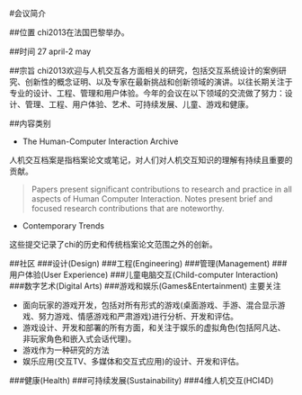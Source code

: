 #会议简介

##位置
chi2013在法国巴黎举办。

##时间
27 april-2 may

##宗旨
chi2013欢迎与人机交互各方面相关的研究，包括交互系统设计的案例研究、创新性的概念证明、以及专家在最新挑战和创新领域的演讲。以往长期关注于专业的设计、工程、管理和用户体验。今年的会议在以下领域的交流做了努力：设计、管理、工程、用户体验、艺术、可持续发展、儿童、游戏和健康。

##内容类别
* The Human-Computer Interaction Archive

人机交互档案是指档案论文或笔记，对人们对人机交互知识的理解有持续且重要的贡献。

>Papers present significant contributions to research and practice in all aspects of Human Computer Interaction. Notes present brief and focused research contributions that are noteworthy.


* Contemporary Trends

这些提交记录了chi的历史和传统档案论文范围之外的创新。

##社区
###设计(Design)
###工程(Engineering)
###管理(Management)
###用户体验(User Experience)
###儿童电脑交互(Child-computer Interaction)
###数字艺术(Digital Arts)
###游戏和娱乐(Games&Entertainment)
主要关注

* 面向玩家的游戏开发，包括对所有形式的游戏(桌面游戏、手游、混合显示游戏、努力游戏、情感游戏和严肃游戏)进行分析、开发和评估。
* 游戏设计、开发和部署的所有方面，和关注于娱乐的虚拟角色(包括阿凡达、非玩家角色和嵌入式会话代理)。
* 游戏作为一种研究的方法
* 娱乐应用(交互TV、多媒体和交互式应用)的设计、开发和评估。

###健康(Health)
###可持续发展(Sustainability)
###4维人机交互(HCI4D)